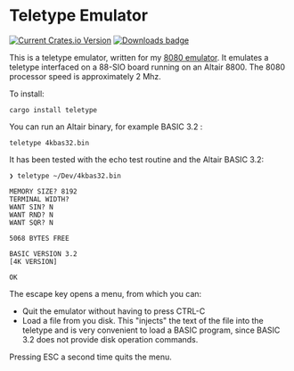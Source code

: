 # Teletype Emulator

[![Current Crates.io Version](https://img.shields.io/crates/v/teletype.svg)](https://crates.io/crates/teletype)
[![Downloads badge](https://img.shields.io/crates/d/teletype.svg)](https://crates.io/crates/teletype)

This is a teletype emulator, written for my [8080 emulator](https://crates.io/crates/intel8080).
It emulates a teletype interfaced on a 88-SIO board running on an Altair 8800. The 8080 processor speed is approximately 2 Mhz.

To install:
```text
cargo install teletype
```

You can run an Altair binary, for example BASIC 3.2 :
```
teletype 4kbas32.bin
```

It has been tested with the echo test routine and the Altair BASIC 3.2:
```
❯ teletype ~/Dev/4kbas32.bin 

MEMORY SIZE? 8192
TERMINAL WIDTH? 
WANT SIN? N
WANT RND? N
WANT SQR? N

5068 BYTES FREE

BASIC VERSION 3.2
[4K VERSION]

OK
```
The escape key opens a menu, from which you can:
- Quit the emulator without having to press CTRL-C
- Load a file from you disk. This "injects" the text of the file into the teletype and is very convenient to load a BASIC program, since BASIC 3.2 does not provide disk operation commands.

Pressing ESC a second time quits the menu.